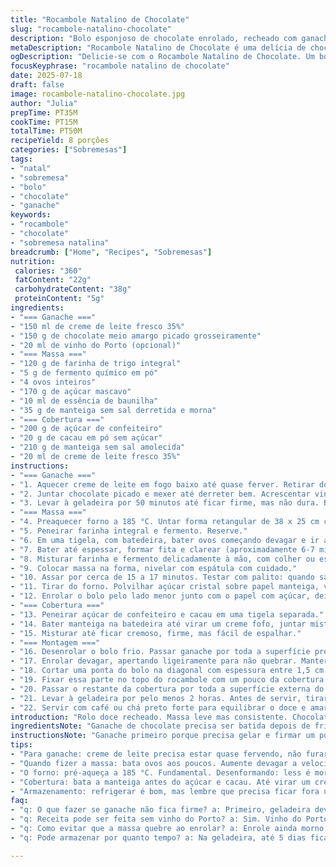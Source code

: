 ```yaml
---
title: "Rocambole Natalino de Chocolate"
slug: "rocambole-natalino-chocolate"
description: "Bolo esponjoso de chocolate enrolado, recheado com ganache de chocolate meio amargo e cobertura cremosa de cacau. Ganache leva creme e vinho do Porto para um toque diferente. Massa usa farinha integral e açúcar mascavo para um sabor mais terroso. Cobertura feita com cacau em pó, açúcar de confeiteiro, manteiga e um toque de creme. Tempo total cerca de 44 minutos entre preparo e forno. Serve 8 porções, opção vegetariana e sem nozes."
metaDescription: "Rocambole Natalino de Chocolate é uma delícia de chocolate perfeita para o Natal. Sabor intenso, ideal para confraternizações."
ogDescription: "Delicie-se com o Rocambole Natalino de Chocolate. Um bolo enrolado com ganache e cobertura que encanta a todos. Experimente!"
focusKeyphrase: "rocambole natalino de chocolate"
date: 2025-07-18
draft: false
image: rocambole-natalino-chocolate.jpg
author: "Julia"
prepTime: PT35M
cookTime: PT15M
totalTime: PT50M
recipeYield: 8 porções
categories: ["Sobremesas"]
tags:
- "natal"
- "sobremesa"
- "bolo"
- "chocolate"
- "ganache"
keywords:
- "rocambole"
- "chocolate"
- "sobremesa natalina"
breadcrumb: ["Home", "Recipes", "Sobremesas"]
nutrition: 
 calories: "360"
 fatContent: "22g"
 carbohydrateContent: "38g"
 proteinContent: "5g"
ingredients:
- "=== Ganache ==="
- "150 ml de creme de leite fresco 35%"
- "150 g de chocolate meio amargo picado grosseiramente"
- "20 ml de vinho do Porto (opcional)"
- "=== Massa ==="
- "120 g de farinha de trigo integral"
- "5 g de fermento químico em pó"
- "4 ovos inteiros"
- "170 g de açúcar mascavo"
- "10 ml de essência de baunilha"
- "35 g de manteiga sem sal derretida e morna"
- "=== Cobertura ==="
- "200 g de açúcar de confeiteiro"
- "20 g de cacau em pó sem açúcar"
- "210 g de manteiga sem sal amolecida"
- "20 ml de creme de leite fresco 35%"
instructions:
- "=== Ganache ==="
- "1. Aquecer creme de leite em fogo baixo até quase ferver. Retirar do fogo."
- "2. Juntar chocolate picado e mexer até derreter bem. Acrescentar vinho do Porto, misturar."
- "3. Levar à geladeira por 50 minutos até ficar firme, mas não dura. Bata com batedeira até cremosa pra espalhar."
- "=== Massa ==="
- "4. Preaquecer forno a 185 °C. Untar forma retangular de 38 x 25 cm com manteiga e forrar com papel manteiga já untado. Deixe papel sobrando nas pontas."
- "5. Peneirar farinha integral e fermento. Reserve."
- "6. Em uma tigela, com batedeira, bater ovos começando devagar e ir aumentando batiendo, acrescentar açúcar mascavo aos poucos. Incorporar essência de baunilha."
- "7. Bater até espessar, formar fita e clarear (aproximadamente 6-7 minutos)."
- "8. Misturar farinha e fermento delicadamente à mão, com colher ou espátula. Incorporar manteiga derretida em fio, mexendo leve pra não perder ar."
- "9. Colocar massa na forma, nivelar com espátula com cuidado."
- "10. Assar por cerca de 15 a 17 minutos. Testar com palito: quando sair limpo tá pronto, não deixe passar demais."
- "11. Tirar do forno. Polvilhar açúcar cristal sobre papel manteiga, virar bolo com cuidado para cima do papel açucarado, descolar papel usado pra assar."
- "12. Enrolar o bolo pelo lado menor junto com o papel com açúcar, deixar esfriar enrolado para facilitar enrolar com ganache depois."
- "=== Cobertura ==="
- "13. Peneirar açúcar de confeiteiro e cacau em uma tigela separada."
- "14. Bater manteiga na batedeira até virar um creme fofo, juntar misturando aos poucos açúcar com cacau peneirados e por fim o creme de leite."
- "15. Misturar até ficar cremoso, firme, mas fácil de espalhar."
- "=== Montagem ==="
- "16. Desenrolar o bolo frio. Passar ganache por toda a superfície preenchendo do meio às bordas."
- "17. Enrolar devagar, apertando ligeiramente para não quebrar. Manter o enrolado com o lado de emenda para baixo."
- "18. Cortar uma ponta do bolo na diagonal com espessura entre 1,5 cm e 2,5 cm para fazer um galho decorativo."
- "19. Fixar essa parte no topo do rocambole com um pouco da cobertura de manteiga para colar."
- "20. Passar o restante da cobertura por toda a superfície externa do rocambole, fazendo riscos com garfo para dar aspecto de casca de árvore."
- "21. Levar à geladeira por pelo menos 2 horas. Antes de servir, tirar da geladeira e deixar descansar 30 minutos para amolecer levemente o creme."
- "22. Servir com café ou chá preto forte para equilibrar o doce e amargo."
introduction: "Rolo doce recheado. Massa leve mas consistente. Chocolate meio amargo, não muito doce. Ganache com toque de vinho do Porto dá um aroma diferente. Açúcar mascavo e farinha integral para potência de sabor e textura mais rústica. Cobertura cremosa com manteiga e cacau para contraste. Tudo enrolado, cortado, montado. Decorar galho pra parecer tronco de árvore. Bolo gelado, tem que esperar se acomodar uns 30 minutos antes de comer. Combinar com café preto. Muito usado em festas de fim de ano, principalmente no Natal brasileiro, onde mistura o estilo francês com ingredientes locais. Tradicional mas com adaptção que agrada paladar daqui. Dá para guardar na geladeira e serve bem em fatias. Serve 8 tranquilamente. Feito em menos de uma hora. Simples, prático e diferente. Ideal pra quem quer algo fora do óbvio nessa época. Manteiga, chocolate e vinho combinam muito, vale provar junto."
ingredientsNote: "Ganache de chocolate precisa ser batida depois de fria pra espalhar fácil. A liqueur de vinho do Porto é opcional, mas dá um toque adulto e aromático sem ficar forte demais. Se não tiver, pode omitir ou trocar por essência de laranja para algo mais cítrico. Massa é diferente do bolo tradicional, porque usa farinha de trigo integral e açúcar mascavo para dar um sabor mais intenso, chocolate fica mais presente. Fermento não pode faltar, senão não cresce direito. Manteiga derretida e morna deve ser incorporada depois dos secos e ovos batidos para manter leveza. Papel manteiga com açúcar na hora de virar o bolo impede que quebre. Na cobertura, peneirar ingredientes para não empelotar. A manteiga usada deve estar em temperatura ambiente, nem dura, nem líquida para conseguir o ponto certo da cobertura cremosinha. Para enrolar o bolo, o ideal é que ele esteja ainda morno, não quente nem totalmente frio, para não rachar."
instructionsNote: "Ganache primeiro porque precisa gelar e firmar um pouco antes de bater. Muita calma ao misturar farinha e fermento dentro da mistura de ovos para manter aeração. Massa deve ficar leve, não bater farinha demais. Forno pré-aquecido evita variar tempo e textura. Tempo de forno pode variar de 15 a 17 minutos dependendo do forno. Retirar massa antes de passar do ponto, senão fica ressecada. Virar massa do jeito certo evita quebra. Enrolar ainda morno para não partir. Cobertura feita batendo manteiga antes do açúcar e cacau, mistura gradual para não arredar ou ficar grudenta demais. Passar ganache na massa antes de enrolar cria textura e sabor equilibrados. Cortar ponta em diagonal é toque visual pra dar ideia de galho. Colar pedaço com cobertura é simples e eficiente. Cobertura final ao redor dá acabamento rústico. Depois é refrigerar para firmar bem antes de servir. Servir com tempo de descanso pra suavizar sabores e texturas."
tips:
- "Para ganache: creme de leite precisa estar quase fervendo, não furar a calmaria. Chocolate bem picado. Misture até derreter. Vinho do Porto é opcional. Cuidado com o tempo na geladeira, 50 minutos é o ideal, algumas receitas falham aqui."
- "Quando fizer a massa: bata ovos aos poucos. Aumente devagar a velocidade. Deixe aerado. Massa leve é a chave. Adicione açúcar mascavo lentamente. Assim, o sabor doce vem, sem ser muito. Misturar a farinha – só até homogenizar. Não bata demais. Pra não perder ar."
- "O forno: pré-aqueça a 185 °C. Fundamental. Desenformando: less é more. Papel açucarado na hora de virar é essencial. Bolo não quebra, fica bonito. Enrolar e esfriar juntos é o segredo. Não enfrente o corte logo, esfriou, esperou."
- "Cobertura: bata a manteiga antes do açúcar e cacau. Até virar um creme. Não empelotar é prioridade. Mistura devagar. Ganache na massa: sabor equilibrado, visual incrível. Corte em diagonal é um toque simples, mas que faz a diferença. Mantenha tudo rústico."
- "Armazenamento: refrigerar é bom, mas lembre que precisa ficar fora um tempo. 30 minutos na temperatura ambiente é ideal. Assim, creme de leite volta a textura certa. Serve em fatias e a cada pedaço, o sabor é impressionante. Esteja atento ao tempo de descanso antes de servir."
faq:
- "q: O que fazer se ganache não fica firme? a: Primeiro, geladeira deve ser usada. 50 minutos corretos. Depois, bata novamente. Se ainda não firmar, mais tempo na geladeira, vai resolver."
- "q: Receita pode ser feita sem vinho do Porto? a: Sim. Vinho do Porto é opcional. Troque por essência de laranja se preferir algo mais cítrico. Ou simplesmente omita, receita continuará ótima."
- "q: Como evitar que a massa quebre ao enrolar? a: Enrole ainda morno, atenção. Não deixe frio nem quente. Papel manteiga ajuda muito na hora de virar. E o açúcar evita que grude."
- "q: Pode armazenar por quanto tempo? a: Na geladeira, até 5 dias fica bom. Aproveite! Mas deixe ele em fatias facil de pegar. Se não comer, comer só um pedaço, é ótimo. Melhor após um dia."

---
```

